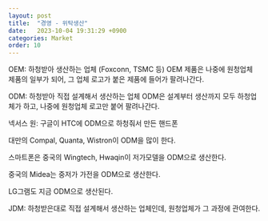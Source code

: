 ```yaml
---
layout: post
title:  "경영 - 위탁생산"
date:   2023-10-04 19:31:29 +0900
categories: Market
order: 10
---
```


OEM: 하청받아 생산하는 업체 (Foxconn, TSMC 등)
OEM 제품은 나중에 원청업체 제품의 일부가 되어, 그 업체 로고가 붙은 제품에 들어가 팔려나간다.



ODM: 하청받아 직접 설계해서 생산하는 업체
ODM은 설계부터 생산까지 모두 하청업체가 하고, 나중에 원청업체 로고만 붙어 팔려나간다.

넥서스 원: 구글이 HTC에 ODM으로 하청줘서 만든 핸드폰

대만의 Compal, Quanta, Wistron이 ODM을 많이 한다.

스마트폰은 중국의 Wingtech, Hwaqin이 저가모델을 ODM으로 생산한다.

중국의 Midea는 중저가 가전을 ODM으로 생산한다.

LG그램도 지금 ODM으로 생산된다.




JDM: 하청받은대로 직접 설계해서 생산하는 업체인데, 원청업체가 그 과정에 관여한다.


